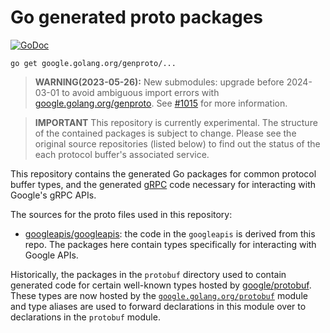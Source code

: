 



Go generated proto packages
===========================

[![GoDoc](https://godoc.org/google.golang.org/genproto?status.svg)](https://godoc.org/google.golang.org/genproto)

```
go get google.golang.org/genproto/...
```
> **WARNING(2023-05-26):** New submodules: upgrade before 2024-03-01 to avoid
> ambiguous import errors with
> [google.golang.org/genproto](https://pkg.go.dev/google.golang.org/genproto).
> See [#1015](https://github.com/googleapis/go-genproto/issues/1015) for more information.

> **IMPORTANT** This repository is currently experimental. The structure
> of the contained packages is subject to change. Please see the original
> source repositories (listed below) to find out the status of the each
> protocol buffer's associated service.

This repository contains the generated Go packages for common protocol buffer
types, and the generated [gRPC][1] code necessary for interacting with Google's gRPC
APIs.

The sources for the proto files used in this repository:

* [googleapis/googleapis][2]: the code in the `googleapis` is derived from this
  repo. The packages here contain types specifically for interacting with Google
  APIs.

Historically, the packages in the `protobuf` directory used to contain
generated code for certain well-known types hosted by [google/protobuf][3].
These types are now hosted by the [`google.golang.org/protobuf`][4] module
and type aliases are used to forward declarations in this module over to
declarations in the `protobuf` module.

[1]: http://grpc.io
[2]: https://github.com/googleapis/googleapis/
[3]: https://github.com/google/protobuf/
[4]: https://pkg.go.dev/mod/google.golang.org/protobuf
